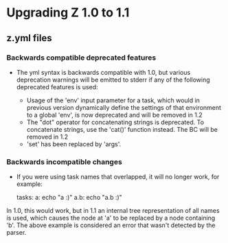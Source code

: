 # Upgrading Z 1.0 to 1.1 #

## z.yml files ##

### Backwards compatible deprecated features ###
+ The yml syntax is backwards compatible with 1.0, but various deprecation warnings will be emitted to stderr if any
  of the following deprecated features is used:

  + Usage of the 'env' input parameter for a task, which would in previous version dynamically define the settings of
    that environment to a global 'env', is now deprecated and will be removed in 1.2
  + The "dot" operator for concatenating strings is deprecated. To concatenate strings, use the 'cat()' function
    instead. The BC will be removed in 1.2
  + 'set' has been replaced by 'args'.

### Backwards incompatible changes ###
+ If you were using task names that overlapped, it will no longer work, for example:

  tasks:
    a:      echo "a :)"
    a.b:    echo "a.b :)"

In 1.0, this would work, but in 1.1 an internal tree representation of all names is used, which causes the node at
'a' to be replaced by a node containing 'b'. The above example is considered an error that wasn't detected by the
parser.
